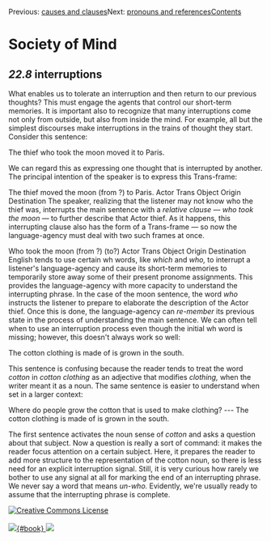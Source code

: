 <div class="chapnav">

<span class="prev">Previous: [causes and
clauses](./som-22.7.html)</span><span class="next">Next: [pronouns and
references](./som-22.9.html)</span><span
class="contents">[Contents](index.html)</span>
<div class="titlebar">

Society of Mind
===============

</div>

</div>

*22.8* interruptions
--------------------

What enables us to tolerate an interruption and then return to our
previous thoughts? This must engage the agents that control our
short-term memories. It is important also to recognize that many
interruptions come not only from outside, but also from inside the mind.
For example, all but the simplest discourses make interruptions in the
trains of thought they start. Consider this sentence:

The thief who took the moon moved it to Paris.

We can regard this as expressing one thought that is interrupted by
another. The principal intention of the speaker is to express this
Trans-frame:

The thief moved the moon (from ?) to Paris. Actor Trans Object Origin
Destination The speaker, realizing that the listener may not know who
the thief was, interrupts the main sentence with a *relative clause* —
*who took the moon* — to further describe that Actor thief. As it
happens, this interrupting clause also has the form of a Trans-frame —
so now the language-agency must deal with two such frames at once.

Who took the moon (from ?) (to?) Actor Trans Object Origin Destination
English tends to use certain wh words, like *which* and *who,* to
interrupt a listener's language-agency and cause its short-term memories
to temporarily store away some of their present pronome assignments.
This provides the language-agency with more capacity to understand the
interrupting phrase. In the case of the moon sentence, the word *who*
instructs the listener to prepare to elaborate the description of the
Actor thief. Once this is done, the language-agency can *re-member* its
previous state in the process of understanding the main sentence. We can
often tell when to use an interruption process even though the initial
wh word is missing; however, this doesn't always work so well:

The cotton clothing is made of is grown in the south.

This sentence is confusing because the reader tends to treat the word
*cotton* in *cotton clothing* as an adjective that modifies *clothing,*
when the writer meant it as a noun. The same sentence is easier to
understand when set in a larger context:

Where do people grow the cotton that is used to make clothing? --- The
cotton clothing is made of is grown in the south.

The first sentence activates the noun sense of *cotton* and asks a
question about that subject. Now a question is really a sort of command:
it makes the reader focus attention on a certain subject. Here, it
prepares the reader to add more structure to the representation of the
cotton noun, so there is less need for an explicit interruption signal.
Still, it is very curious how rarely we bother to use any signal at all
for marking the end of an interrupting phrase. We never say a word that
means *un-who.* Evidently, we're usually ready to assume that the
interrupting phrase is complete.

<div class="footer">

[![Creative Commons
License](http://i.creativecommons.org/l/by-nc-sa/3.0/80x15.png)](http://creativecommons.org/licenses/by-nc-sa/3.0/deed.en_US)\
\
[![](./images/som_book.jpeg){#book}
![](./images/a_logo_17.gif)](http://www.amazon.com/gp/product/0671657135?ie=UTF8&camp=1789&creativeASIN=0671657135&linkCode=xm2&tag=marvinminsky)

</div>
